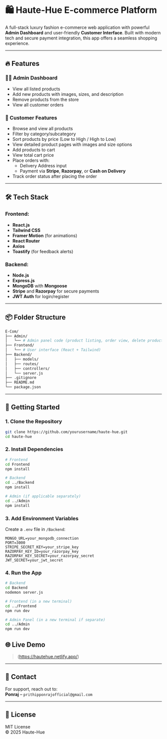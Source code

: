 # 🛍️ Haute-Hue E-commerce Platform

A full-stack luxury fashion e-commerce web application with powerful **Admin Dashboard** and user-friendly **Customer Interface**. Built with modern tech and secure payment integration, this app offers a seamless shopping experience.

---

## 🔥 Features

### 🧑‍💻 Admin Dashboard
- View all listed products
- Add new products with images, sizes, and description
- Remove products from the store
- View all customer orders

### 🛒 Customer Features
- Browse and view all products
- Filter by category/subcategory
- Sort products by price (Low to High / High to Low)
- View detailed product pages with images and size options
- Add products to cart
- View total cart price
- Place orders with:
  - Delivery Address input
  - Payment via **Stripe**, **Razorpay**, or **Cash on Delivery**
- Track order status after placing the order

---

## 🛠️ Tech Stack

### Frontend:
- **React.js**
- **Tailwind CSS**
- **Framer Motion** (for animations)
- **React Router**
- **Axios**
- **Toastify** (for feedback alerts)

### Backend:
- **Node.js**
- **Express.js**
- **MongoDB** with **Mongoose**
- **Stripe** and **Razorpay** for secure payments
- **JWT Auth** for login/register

---

## 📦 Folder Structure

```bash
E-Com/
├── Admin/
│   └── # Admin panel code (product listing, order view, delete product)
├── Frontend/
│   └── # User interface (React + Tailwind)
├── Backend/
│   ├── models/
│   ├── routes/
│   ├── controllers/
│   └── server.js
├── .gitignore
├── README.md
└── package.json
```

---

## 🚀 Getting Started

### 1. Clone the Repository
```bash
git clone https://github.com/yourusername/haute-hue.git
cd haute-hue
```

### 2. Install Dependencies
```bash
# Frontend
cd Frontend
npm install

# Backend
cd ../Backend
npm install

# Admin (if applicable separately)
cd ../Admin
npm install
```

### 3. Add Environment Variables
Create a `.env` file in `/Backend`:
```env
MONGO_URL=your_mongodb_connection
PORT=3000
STRIPE_SECRET_KEY=your_stripe_key
RAZORPAY_KEY_ID=your_razorpay_key
RAZORPAY_KEY_SECRET=your_razorpay_secret
JWT_SECRET=your_jwt_secret
```

### 4. Run the App
```bash
# Backend
cd Backend
nodemon server.js

# Frontend (in a new terminal)
cd ../Frontend
npm run dev

# Admin Panel (in a new terminal if separate)
cd ../Admin
npm run dev
```


## 🌐 Live Demo

> (https://hautehue.netlify.app/)

---

## 📧 Contact

For support, reach out to:  
**Ponraj** – `prithipponrajofficial@gmail.com`

---

## 📄 License

MIT License  
© 2025 Haute-Hue
